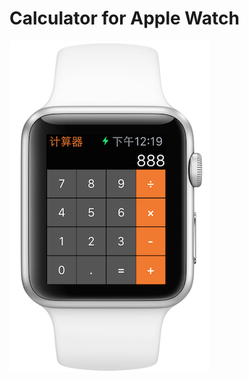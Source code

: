 # Calculator for Apple Watch

![](https://raw.githubusercontent.com/tracy-e/Calculator/master/shot.png)
